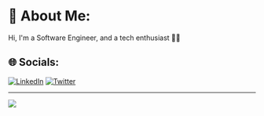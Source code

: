 # 💫 About Me:
Hi, I'm a Software Engineer, and a tech enthusiast 👨‍💻


## 🌐 Socials:
[![LinkedIn](https://img.shields.io/badge/LinkedIn-%230077B5.svg?logo=linkedin&logoColor=white)](https://linkedin.com/in/rajasekhar2307) [![Twitter](https://img.shields.io/badge/Twitter-%231DA1F2.svg?logo=Twitter&logoColor=white)](https://twitter.com/rajasekhar2307) 

---
[![](https://visitcount.itsvg.in/api?id=rajasekhar2307&icon=0&color=0)](https://visitcount.itsvg.in)

